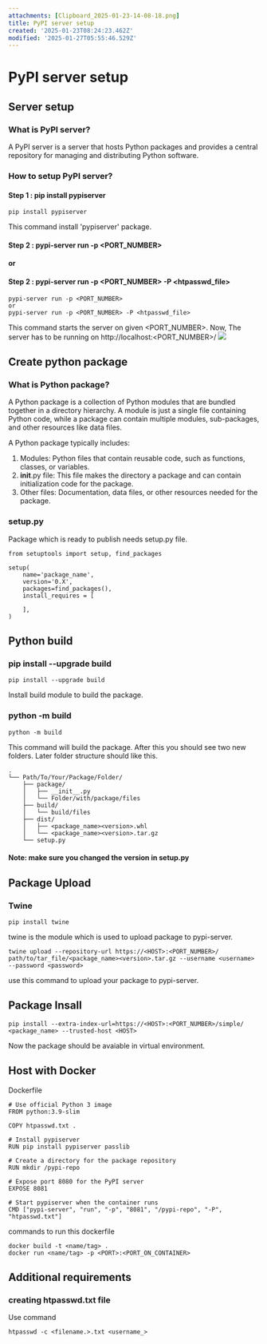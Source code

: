 ```yaml
---
attachments: [Clipboard_2025-01-23-14-08-18.png]
title: PyPI server setup
created: '2025-01-23T08:24:23.462Z'
modified: '2025-01-27T05:55:46.529Z'
---
```


# PyPI server setup
## Server setup
### What is PyPI server?
A PyPI server is a server that hosts Python packages and provides a central repository for managing and distributing Python software.
### How to setup PyPI server?
#### Step 1 : pip install pypiserver
```
pip install pypiserver
```
This command install 'pypiserver' package.
#### Step 2 : pypi-server run -p <PORT_NUMBER>
#### or
#### Step 2 : pypi-server run -p <PORT_NUMBER> -P <htpasswd_file>
```
pypi-server run -p <PORT_NUMBER>
or
pypi-server run -p <PORT_NUMBER> -P <htpasswd_file>
```
This command starts the server on given <PORT_NUMBER>.
Now, The server has to be running on http://localhost:<PORT_NUMBER>/
![](@attachment/Clipboard_2025-01-23-14-08-18.png)
## Create python package
### What is Python package?
A Python package is a collection of Python modules that are bundled together in a directory hierarchy. A module is just a single file containing Python code, while a package can contain multiple modules, sub-packages, and other resources like data files.

A Python package typically includes:
1. Modules: Python files that contain reusable code, such as functions, classes, or variables.
2. __init__.py file: This file makes the directory a package and can contain initialization code for the package.
3. Other files: Documentation, data files, or other resources needed for the package.
### setup.py
Package which is ready to publish needs setup.py file.
```
from setuptools import setup, find_packages

setup(
    name='package_name',
    version='0.X',
    packages=find_packages(),
    install_requires = [

    ],
)
```
## Python build
### pip install --upgrade build
```
pip install --upgrade build
```
Install build module to build the package.
### python -m build
```
python -m build
```
This command will build the package.
After this you should see two new folders. Later folder structure should like this.
```
.
└── Path/To/Your/Package/Folder/
    ├── package/
    │   ├── __init__.py
    │   └── Folder/with/package/files
    ├── build/
    │   └── build/files
    ├── dist/
    │   ├── <package_name><version>.whl
    │   └── <package_name><version>.tar.gz
    └── setup.py
```
#### Note: make sure you changed the version in setup.py
## Package Upload
### Twine
```
pip install twine
```
twine is the module which is used to upload package to pypi-server.
```
twine upload --repository-url https://<HOST>:<PORT_NUMBER>/ path/to/tar_file/<package_name><version>.tar.gz --username <username> --password <password>
```
use this command to upload your package to pypi-server.
## Package Insall
```
pip install --extra-index-url=https://<HOST>:<PORT_NUMBER>/simple/ <package_name> --trusted-host <HOST>
```
Now the package should be avaiable in virtual environment.
## Host with Docker
Dockerfile
```
# Use official Python 3 image
FROM python:3.9-slim

COPY htpasswd.txt .

# Install pypiserver
RUN pip install pypiserver passlib

# Create a directory for the package repository
RUN mkdir /pypi-repo

# Expose port 8080 for the PyPI server
EXPOSE 8081

# Start pypiserver when the container runs
CMD ["pypi-server", "run", "-p", "8081", "/pypi-repo", "-P", "htpasswd.txt"]

```

commands to run this dockerfile
```
docker build -t <name/tag> .
docker run <name/tag> -p <PORT>:<PORT_ON_CONTAINER>
```
## Additional requirements
### creating htpasswd.txt file
Use command 
```
htpasswd -c <filename.>.txt <username_>
```
